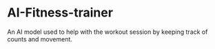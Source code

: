# AI-Fitness-trainer
An AI model used to help with the workout session by keeping track of counts and movement.
